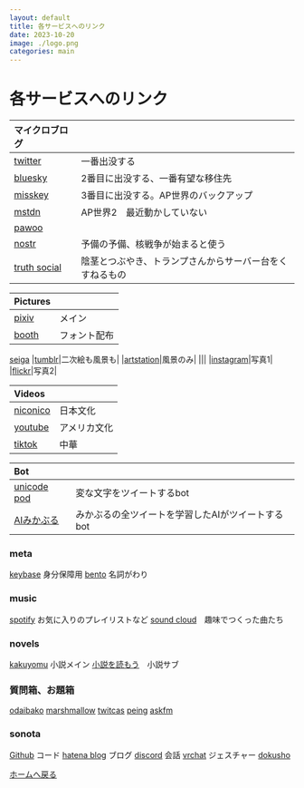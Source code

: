 ```yaml
---
layout: default
title: 各サービスへのリンク
date: 2023-10-20
image: ./logo.png
categories: main
---
```


# 各サービスへのリンク

|マイクロブログ||
|:--|:--|
|[twitter](https://twitter.com/Mikanixonable)|一番出没する|
|[bluesky](https://bsky.app/profile/mikanixonable.bsky.social)|2番目に出没する、一番有望な移住先|
|[misskey](https://misskey.io/@Mikanixonable)|3番目に出没する。AP世界のバックアップ|
|[mstdn](https://mstdn.jp/@Mikanixonable)|AP世界2　最近動かしていない|
|[pawoo](https://pawoo.net/@hexagonalpod)||
|[nostr](https://iris.to/npub15m0s2qs5580f342d9endsuu464g974tmc7fqpdxdqt35zx9tqw9s6hy98w)|予備の予備、核戦争が始まると使う|
|[truth social](https://truthsocial.com/@mikanixonable)|陰茎とつぶやき、トランプさんからサーバー台をくすねるもの|

|Pictures||
|:--|:--|
|[pixiv](https://www.pixiv.net/users/20149051/illustrations)|メイン|
|[booth](https://mikanixonable.booth.pm/)|フォント配布|
[seiga](https://seiga.nicovideo.jp/user/illust/60514629)
|[tumblr](https://mikanixonable.tumblr.com/)|二次絵も風景も|
|[artstation](https://www.artstation.com/mikanixonable)|風景のみ|
|||
|[instagram](https://www.instagram.com/mikanixonable/)|写真1|
|[flickr](https://www.flickr.com/photos/196365191@N08/)|写真2|

|Videos||
|:--|:--|
|[niconico](https://www.nicovideo.jp/user/60514629/video)|日本文化|
|[youtube](https://www.youtube.com/channel/UCQ02LvaZAbZAgAWBN5pYniA)|アメリカ文化|
|[tiktok](https://www.tiktok.com/@mikanixonable)|中華|

|Bot||
|:--|:--|
|[unicode pod](https://twitter.com/Unicode_pod)|変な文字をツイートするbot|
|[AIみかぶる](https://twitter.com/Mikanixonable2)|みかぶるの全ツイートを学習したAIがツイートするbot|

### meta
[keybase](https://keybase.io/mikanixonable) 身分保障用
[bento](https://bento.me/miku) 名詞がわり

### music
[spotify](https://open.spotify.com/user/cjsdijim4zllci0624b1wbak2) お気に入りのプレイリストなど
[sound cloud](https://soundcloud.com/mikanixonable)　趣味でつくった曲たち

### novels
[kakuyomu](https://kakuyomu.jp/users/Eustralopithecus) 小説メイン
[小説を読もう](https://mypage.syosetu.com/951484/)　小説サブ

### 質問箱、お題箱
[odaibako](https://odaibako.net/u/Mikanixonable)
[marshmallow](https://marshmallow-qa.com/mikanixonable)
[twitcas](https://twitcasting.tv/mikanixonable)
[peing](https://peing.net/ja/mikanixonable)
[askfm](https://ask.fm/Mikanixonable)

### sonota
[Github](https://github.com/Mikanixonable) コード
[hatena blog](https://mikanixonable.hatenablog.com/) ブログ
[discord](https://discord.com/users/396122233698910218) 会話
[vrchat](https://vrchat.com/home/user/usr_37713f32-f424-4242-86c2-b8cb7bcc2b3b) ジェスチャー
[dokusho](https://bookmeter.com/users/1292458)





[ホームへ戻る](./1)





